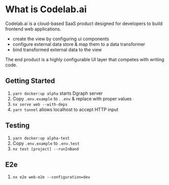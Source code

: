 # **What is Codelab**.ai

Codelab.ai is a cloud-based SaaS product designed for developers to build frontend web applications.

- create the view by configuring ui components
- configure external data store & map them to a data transformer
- bind transformed external data to the view

The end product is a highly configurable UI layer that competes with writing code.

## Getting Started

1. `yarn docker:up alpha` starts Dgraph server
2. Copy `.env.example` to . `.env` &  replace with proper values
3. `nx serve web --with-deps`
4. `yarn tunnel` allows localhost to accept HTTP input

## Testing

1. `yarn docker:up alpha-test`
2. Copy `.env.example` to `.env.test`
3. `nx test [project] --runInBand`

## E2e

1. `nx e2e web-e2e --configuration=dev`
